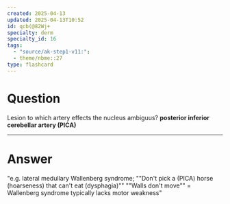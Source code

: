 ```yaml
---
created: 2025-04-13
updated: 2025-04-13T10:52
id: qcb(@82Wj+
specialty: derm
specialty_id: 16
tags:
  - "source/ak-step1-v11:": 
  - theme/nbme::27
type: flashcard
---
```


# Question
Lesion to which artery effects the nucleus ambiguus?     **posterior inferior cerebellar artery (PICA)**

---

# Answer
"e.g. lateral medullary Wallenberg syndrome; ""Don't pick a (PICA) horse (hoarseness) that can't eat (dysphagia)""  ""Walls don't move"" = Wallenberg syndrome typically lacks motor weakness"